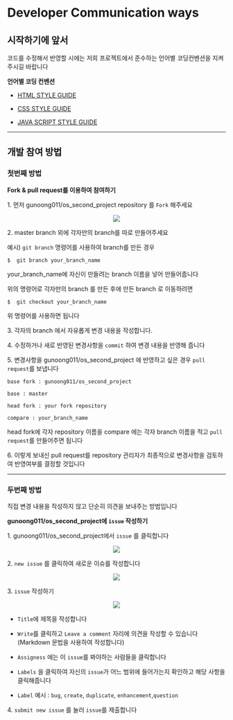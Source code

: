 # Developer Communication ways

## 시작하기에 앞서

코드를 수정해서 반영할 시에는 저희 프로젝트에서 준수하는 언어별 코딩컨벤션을 지켜주시길 바랍니다

<strong> 언어별 코딩 컨벤션</strong>

* [HTML STYLE GUIDE](https://github.com/gunoong011/os_second_project/blob/master/modify/html_rule.md)

* [CSS STYLE GUIDE](https://github.com/gunoong011/os_second_project/blob/master/modify/Kimsun.md)

* [JAVA SCRIPT STYLE GUIDE](https://github.com/gunoong011/os_second_project/blob/master/modify/Hong.md)

----


## 개발 참여 방법 

### 첫번째 방법 

<strong> Fork & pull request를 이용하여 참여하기</strong>

<storng> 1. 먼저 gunoong011/os_second_project repository 를 `Fork` 해주세요 </storng>

<p align ="center">
<img src ="https://github.com/gunoong011/test_demo/blob/master/image_test/real_fork.png">
</p>

<storng> 2. master branch 외에 각자만의 branch를 따로 만들어주세요 </storng>

예시) `git branch` 명령어를 사용하여 branch를 만든 경우 

	$  git branch your_branch_name

your_branch_name에 자신이 만들려는 branch 이름을 넣어 만들어줍니다

위의 명령어로 각자만의 branch 를 만든 후에 만든 branch 로 이동하려면 

	$  git checkout your_branch_name 

위 명령어를 사용하면 됩니다

<storng> 3. 각자의 branch 에서 자유롭게 변경 내용을 작성합니다.</storng>

<storng> 4. 수정하거나 새로 반영된 변경사항을 `commit` 하여 변경 내용을 반영해 줍니다 </storng>

<storng> 5. 변경사항을 gunoong011/os_second_project 에 반영하고 싶은 경우 `pull request`를 보냅니다</storng>


```{.no-highlight}
base fork : gunoong011/os_second_project 

base : master 

head fork : your fork repository 

compare : your_branch_name
```

head fork에 각자 repository 이름을 compare 에는 각자 branch 이름을 적고 `pull request`를 만들어주면 됩니다

<storng> 6. 이렇게 보내신 pull request를 repository 관리자가 최종적으로 변경사항을 검토하여 반영여부를 결정할 것입니다</storng>

---

### 두번째 방법 

직접 변경 내용을 작성하지 않고 단순히 의견을 보내주는 방법입니다

<strong>gunoong011/os_second_project에 `issue` 작성하기</strong>

<storng> 1. gunoong011/os_second_project에서 `issue` 를 클릭합니다</storng>

<p align ="center">
<img src ="https://github.com/gunoong011/test_demo/blob/master/image_test/create_issue2.png">
</p>

<storng> 2. `new issue` 를 클릭하여 새로운 이슈를 작성합니다</storng>

<p align ="center">
<img src ="https://github.com/gunoong011/test_demo/blob/master/image_test/new_issue3.png">
</p>

<storng> 3. `issue` 작성하기 

<p align ="center">
<img src ="https://github.com/gunoong011/test_demo/blob/master/image_test/issue_write.png">
</p>

* `Title`에 제목을 작성합니다 

* `Write`를 클릭하고 `Leave a comment` 자리에 의견을 작성할 수 있습니다 (Markdown 문법을 사용하여 작성합니다)

* `Assigness` 에는 이 `issue`를 봐야하는 사람들을 클릭합니다 

* `Labels` 을 클릭하여 자신의 `issue`가 어느 범위에 들어가는지 확인하고 해당 사항을 클릭해줍니다

* `Label` 예시 : `bug`, `create`, `duplicate`, `enhancement`,`question` 

<storng> 4. `submit new issue` 를 눌러 `issue`를 제출합니다</storng>
